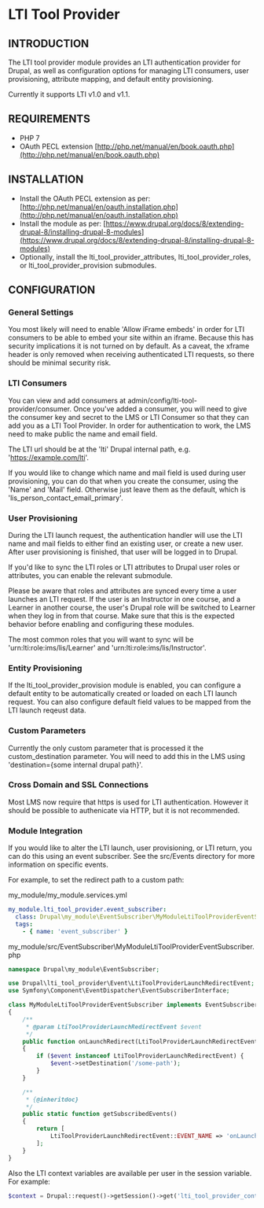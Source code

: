 # LTI Tool Provider

## INTRODUCTION

The LTI tool provider module provides an LTI authentication provider for Drupal, as well as configuration options for managing LTI consumers, user provisioning, attribute mapping, and default entity provisioning.

Currently it supports LTI v1.0 and v1.1.

## REQUIREMENTS

* PHP 7
* OAuth PECL extension [http://php.net/manual/en/book.oauth.php](http://php.net/manual/en/book.oauth.php)

## INSTALLATION

* Install the OAuth PECL extension as per: [http://php.net/manual/en/oauth.installation.php](http://php.net/manual/en/oauth.installation.php)
* Install the module as per: [https://www.drupal.org/docs/8/extending-drupal-8/installing-drupal-8-modules](https://www.drupal.org/docs/8/extending-drupal-8/installing-drupal-8-modules)
* Optionally, install the lti_tool_provider_attributes, lti_tool_provider_roles, or lti_tool_provider_provision submodules.

## CONFIGURATION

### General Settings

You most likely will need to enable 'Allow iFrame embeds' in order for LTI consumers to be able to embed your site within an iframe. Because this has security implications it is not turned on by default. As a caveat, the xframe header is only removed when receiving authenticated LTI requests, so there should be minimal security risk.

### LTI Consumers

You can view and add consumers at admin/config/lti-tool-provider/consumer. Once you've added a consumer, you will need to give the consumer key and secret to the LMS or LTI Consumer so that they can add you as a LTI Tool Provider. In order for authentication to work, the LMS need to make public the name and email field.

The LTI url should be at the 'lti' Drupal internal path, e.g. 'https://example.com/lti'.

If you would like to change which name and mail field is used during user provisioning, you can do that when you create the consumer, using the 'Name' and 'Mail' field. Otherwise just leave them as the default, which is 'lis_person_contact_email_primary'.

### User Provisioning

During the LTI launch request, the authentication handler will use the LTI name and mail fields to either find an existing user, or create a new user. After user provisioning is finished, that user will be logged in to Drupal.

If you'd like to sync the LTI roles or LTI attributes to Drupal user roles or attributes, you can enable the relevant submodule.

Please be aware that roles and attributes are synced every time a user launches an LTI request. If the user is an Instructor in one course, and a Learner in another course, the user's Drupal role will be switched to Learner when they log in from that course. Make sure that this is the expected behavior before enabling and configuring these modules.

The most common roles that you will want to sync will be 'urn:lti:role:ims/lis/Learner' and 'urn:lti:role:ims/lis/Instructor'.

### Entity Provisioning

If the lti_tool_provider_provision module is enabled, you can configure a default entity to be automatically created or loaded on each LTI launch request. You can also configure default field values to be mapped from the LTI launch reqeust data.

### Custom Parameters

Currently the only custom parameter that is processed it the custom_destination parameter. You will need to add this in the LMS using 'destination={some internal drupal path}'.

### Cross Domain and SSL Connections

Most LMS now require that https is used for LTI authentication. However it should be possible to authenicate via HTTP, but it is not recommended.

### Module Integration

If you would like to alter the LTI launch, user provisioning, or LTI return, you can do this using an event subscriber. See the src/Events directory for more information on specific events.

For example, to set the redirect path to a custom path:

my_module/my_module.services.yml
```yaml
my_module.lti_tool_provider.event_subscriber:
  class: Drupal\my_module\EventSubscriber\MyModuleLtiToolProviderEventSubscriber
  tags:
    - { name: 'event_subscriber' }
```
my_module/src/EventSubscriber\MyModuleLtiToolProviderEventSubscriber.php
```php
namespace Drupal\my_module\EventSubscriber;

use Drupal\lti_tool_provider\Event\LtiToolProviderLaunchRedirectEvent;
use Symfony\Component\EventDispatcher\EventSubscriberInterface;

class MyModuleLtiToolProviderEventSubscriber implements EventSubscriberInterface
{
    /**
     * @param LtiToolProviderLaunchRedirectEvent $event
     */
    public function onLaunchRedirect(LtiToolProviderLaunchRedirectEvent $event)
    {
        if ($event instanceof LtiToolProviderLaunchRedirectEvent) {
            $event->setDestination('/some-path');
        }
    }

    /**
     * {@inheritdoc}
     */
    public static function getSubscribedEvents()
    {
        return [
            LtiToolProviderLaunchRedirectEvent::EVENT_NAME => 'onLaunchRedirect',
        ];
    }
}

```

Also the LTI context variables are available per user in the session variable. For example:

```php
$context = Drupal::request()->getSession()->get('lti_tool_provider_context');
```
